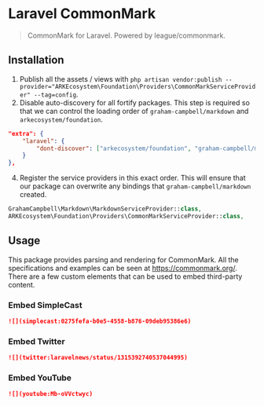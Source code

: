 # Laravel CommonMark

> CommonMark for Laravel. Powered by league/commonmark.

## Installation

1. Publish all the assets / views with `php artisan vendor:publish --provider="ARKEcosystem\Foundation\Providers\CommonMarkServiceProvider" --tag=config`.
2. Disable auto-discovery for all fortify packages. This step is required so that we can control the loading order of `graham-campbell/markdown` and `arkecosystem/foundation`.

```json
"extra": {
    "laravel": {
        "dont-discover": ["arkecosystem/foundation", "graham-campbell/markdown"]
    }
},
```

4. Register the service providers in this exact order. This will ensure that our package can overwrite any bindings that `graham-campbell/markdown` created.

```php
GrahamCampbell\Markdown\MarkdownServiceProvider::class,
ARKEcosystem\Foundation\Providers\CommonMarkServiceProvider::class,
```

## Usage

This package provides parsing and rendering for CommonMark. All the specifications and examples can be seen at https://commonmark.org/. There are a few custom elements that can be used to embed third-party content.

### Embed SimpleCast

```markdown
![](simplecast:0275fefa-b0e5-4558-b876-09deb95386e6)
```

### Embed Twitter

```markdown
![](twitter:laravelnews/status/1315392740537044995)
```

### Embed YouTube

```markdown
![](youtube:Mb-oVVctwyc)
```
